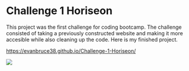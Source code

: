 # Challenge 1 Horiseon

This project was the first challenge for coding bootcamp. The challenge consisted of taking a previously constructed website and making it more accesible while also cleaning up the code. Here is my finished project.

https://evanbruce38.github.io/Challenge-1-Horiseon/


![](images/assets\images\screenshot-horiseon.png)

